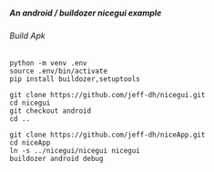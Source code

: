 ##### An android / buildozer nicegui example

###### Build Apk

    python -m venv .env
    source .env/bin/activate
    pip install buildozer,setuptools

    git clone https://github.com/jeff-dh/nicegui.git
    cd nicegui
    git checkout android
    cd ..

    git clone https://github.com/jeff-dh/niceApp.git
    cd niceApp
    ln -s ../nicegui/nicegui nicegui
    buildozer android debug
